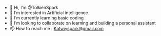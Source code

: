 - 👋 Hi, I’m @TolkienSpark
- 👀 I’m interested in Artificial intelligence
- 🌱 I’m currently learning basic coding
- 💞️ I’m looking to collaborate on learning and building  a personal assistant
- 📫 How to reach me : Katwiyspark@gmail.com

<!---
TolkienSpark/TolkienSpark is a ✨ special ✨ repository because its `README.md` (this file) appears on your GitHub profile.
You can click the Preview link to take a look at your changes.
--->
